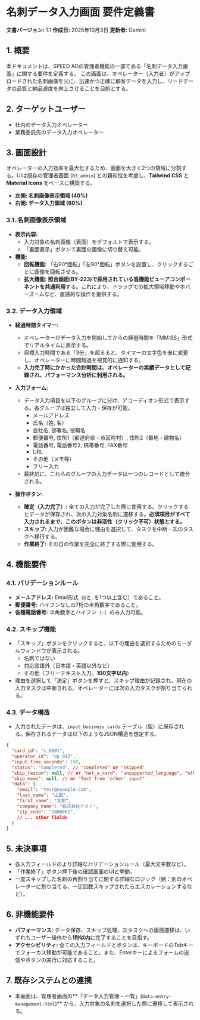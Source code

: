 # 名刺データ入力画面 要件定義書

**文書バージョン:** 1.1
**作成日:** 2025年10月3日
**更新者:** Gemini

## 1. 概要

本ドキュメントは、SPEED ADの管理者機能の一部である「名刺データ入力画面」に関する要件を定義する。
この画面は、オペレーター（入力者）がアップロードされた名刺画像を元に、迅速かつ正確に顧客データを入力し、リードデータの品質と納品速度を向上させることを目的とする。

## 2. ターゲットユーザー

-   社内のデータ入力オペレーター
-   業務委託先のデータ入力オペレーター

## 3. 画面設計

オペレーターの入力効率を最大化するため、画面を大きく2つの領域に分割する。UIは既存の管理者画面 (`03_admin`) との親和性を考慮し、**Tailwind CSS** と **Material Icons** をベースに構築する。

-   **左側: 名刺画像表示領域 (40%)**
-   **右側: データ入力領域 (60%)**

### 3.1. 名刺画像表示領域

-   **表示内容:**
    -   入力対象の名刺画像（表面）をデフォルトで表示する。
    -   「裏面表示」ボタンで裏面の画像に切り替え可能。
-   **機能:**
    -   **回転機能:** 「右90°回転」「左90°回転」ボタンを設置し、クリックするごとに画像を回転させる。
    -   **拡大機能:** **照合画面(BY-223)で採用されている高機能ビューアコンポーネントを共通利用**する。これにより、ドラッグでの拡大領域移動やホバーズームなど、直感的な操作を提供する。

### 3.2. データ入力領域

-   **経過時間タイマー:**
    -   オペレーターがデータ入力を開始してからの経過時間を「MM:SS」形式でリアルタイムに表示する。
    -   目標入力時間である「3分」を超えると、タイマーの文字色を赤に変更し、オペレーターに時間超過を視覚的に通知する。
    -   **入力完了時にかかった合計時間は、オペレーターの実績データとして記録され、パフォーマンス分析に利用される。**

-   **入力フォーム:**
    -   データ入力項目を以下のグループに分け、アコーディオン形式で表示する。各グループは独立して入力・保存が可能。
        -   メールアドレス
        -   氏名（姓, 名）
        -   会社名, 部署名, 役職名
        -   郵便番号, 住所1（都道府県・市区町村）, 住所2（番地・建物名）
        -   電話番号, 電話番号2, 携帯番号, FAX番号
        -   URL
        -   その他（メモ等）
        -   フリー入力
    -   最終的に、これらのグループの入力データは一つのレコードとして統合される。

-   **操作ボタン:**
    -   **確定（入力完了）:** 全ての入力が完了した際に使用する。クリックするとデータが保存され、次の入力対象名刺に遷移する。**必須項目がすべて入力されるまで、このボタンは非活性（クリック不可）状態とする。**
    -   **スキップ:** 入力が困難な場合に理由を選択して、タスクを中断・次のタスクへ移行する。
    -   **作業終了:** その日の作業を完全に終了する際に使用する。

## 4. 機能要件

### 4.1. バリデーションルール
-   **メールアドレス:** Email形式（`@`と`.`を1つ以上含む）であること。
-   **郵便番号:** ハイフンなしの7桁の半角数字であること。
-   **各種電話番号:** 半角数字とハイフン（`-`）のみ入力可能。

### 4.2. スキップ機能

-   「スキップ」ボタンをクリックすると、以下の理由を選択するためのモーダルウィンドウが表示される。
    -   名刺ではない
    -   対応言語外（日本語・英語以外など）
    -   その他（フリーテキスト入力、**100文字以内**）
-   理由を選択して「決定」ボタンを押すと、スキップ理由が記録され、現在の入力タスクは中断される。オペレーターには次の入力タスクが割り当てられる。

### 4.3. データ構造

-   入力されたデータは、`input_business_cards` テーブル（仮）に保存される。保存されるデータは以下のようなJSON構造を想定する。

```json
{
  "card_id": "c_0001",
  "operator_id": "op_012",
  "input_time_seconds": 150,
  "status": "completed", // "completed" or "skipped"
  "skip_reason": null, // or "not_a_card", "unsupported_language", "other"
  "skip_memo": null, // or "Text from 'other' input"
  "data": {
    "email": "test@example.com",
    "last_name": "山田",
    "first_name": "太郎",
    "company_name": "株式会社テスト",
    "zip_code": "1000001",
    // ... other fields
  }
}
```

## 5. 未決事項

-   各入力フィールドのより詳細なバリデーションルール（最大文字数など）。
-   「作業終了」ボタン押下後の確認画面のUIと挙動。
-   一度スキップした名刺の再割り当てに関する詳細なロジック（例：別のオペレーターに割り当てる、一定回数スキップされたらエスカレーションするなど）。

## 6. 非機能要件

-   **パフォーマンス:** データ保存、スキップ処理、次タスクへの画面遷移は、いずれもユーザー操作から**1秒以内**に完了することを目指す。
-   **アクセシビリティ:** 全ての入力フィールドとボタンは、キーボードのTabキーでフォーカス移動が可能であること。また、Enterキーによるフォームの送信やボタンの実行に対応すること。

## 7. 既存システムとの連携

-   本画面は、管理者画面の**「データ入力管理 - 一覧」(`data-entry-management.html`)** から、入力対象の名刺を選択した際に遷移して表示される。
